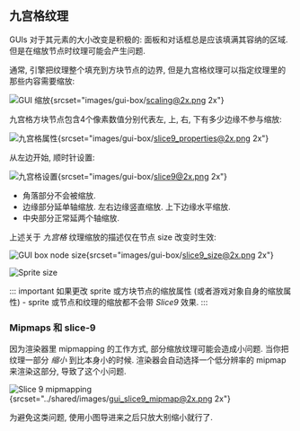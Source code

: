 ## 九宫格纹理

GUIs 对于其元素的大小改变是积极的: 面板和对话框总是应该填满其容纳的区域. 但是在缩放节点时纹理可能会产生问题.

通常, 引擎把纹理整个填充到方块节点的边界, 但是九宫格纹理可以指定纹理里的那些内容需要缩放:

![GUI 缩放](images/gui-box/scaling.png){srcset="images/gui-box/scaling@2x.png 2x"}

九宫格方块节点包含4个像素数值分别代表左, 上, 右, 下有多少边缘不参与缩放:

![九宫格属性](images/gui-box/slice9_properties.png){srcset="images/gui-box/slice9_properties@2x.png 2x"}

从左边开始, 顺时针设置:

![九宫格设置](images/gui-box/slice9.png){srcset="images/gui-box/slice9@2x.png 2x"}

- 角落部分不会被缩放.
- 边缘部分延单轴缩放. 左右边缘竖直缩放. 上下边缘水平缩放.
- 中央部分正常延两个轴缩放.

上述关于 *九宫格* 纹理缩放的描述仅在节点 size 改变时生效:

![GUI box node size](images/gui-box/slice9_size.png){srcset="images/gui-box/slice9_size@2x.png 2x"}

![Sprite size](../shared/images/sprite_slice9_size.png)

::: important
如果更改 sprite 或方块节点的缩放属性 (或者游戏对象自身的缩放属性) - sprite 或节点和纹理的缩放都不会带 *Slice9* 效果.
:::


### Mipmaps 和 slice-9
因为渲染器里 mipmapping 的工作方式, 部分缩放纹理可能会造成小问题. 当你把纹理一部分 _缩小_ 到比本身小的时候. 渲染器会自动选择一个低分辨率的 mipmap 来渲染这部分, 导致了这个小问题.

![Slice 9 mipmapping](../shared/images/gui_slice9_mipmap.png){srcset="../shared/images/gui_slice9_mipmap@2x.png 2x"}

为避免这类问题, 使用小图导进来之后只放大别缩小就行了.
